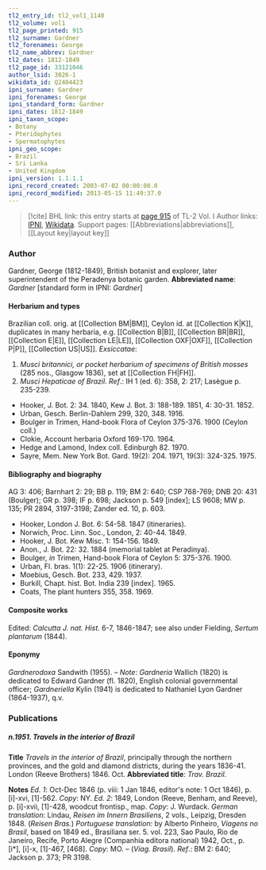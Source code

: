 ```yaml
---
tl2_entry_id: tl2_vol1_1140
tl2_volume: vol1
tl2_page_printed: 915
tl2_surname: Gardner
tl2_forenames: George
tl2_name_abbrev: Gardner
tl2_dates: 1812-1849
tl2_page_id: 33121046
author_lsid: 3026-1
wikidata_id: Q2404423
ipni_surname: Gardner
ipni_forenames: George
ipni_standard_form: Gardner
ipni_dates: 1812-1849
ipni_taxon_scope: 
- Botany
- Pteridophytes
- Spermatophytes
ipni_geo_scope: 
- Brazil
- Sri Lanka
- United Kingdom
ipni_version: 1.1.1.1
ipni_record_created: 2003-07-02 00:00:00.0
ipni_record_modified: 2013-05-15 11:49:37.0
---
```


> [!cite] BHL link: this entry starts at [page 915](https://www.biodiversitylibrary.org/page/33121046) of TL-2 Vol. I
> Author links: [IPNI](https://www.ipni.org/a/3026-1), [Wikidata](https://www.wikidata.org/wiki/Q2404423). Support pages: [[Abbreviations|abbreviations]], [[Layout key|layout key]]

### Author

Gardner, George (1812-1849), British botanist and explorer, later superintendent of the Peradenya botanic garden. 
**Abbreviated name**: *Gardner* \[standard form in IPNI: *Gardner*\]

#### Herbarium and types

Brazilian coll. orig. at [[Collection BM|BM]], Ceylon id. at [[Collection K|K]], duplicates in many herbaria, e.g. [[Collection B|B]], [[Collection BR|BR]], [[Collection E|E]], [[Collection LE|LE]], [[Collection OXF|OXF]], [[Collection P|P]], [[Collection US|US]].
*Exsiccatae*:
1. *Musci britannici, or pocket herbarium of specimens of British mosses* (285 nos., Glasgow 1836), set at [[Collection FH|FH]].
2. *Musci Hepaticae of Brazil*.
*Ref*.: IH 1 (ed. 6): 358, 2: 217; Lasègue p. 235-239.
- Hooker, J. Bot. 2: 34. 1840, Kew J. Bot. 3: 188-189. 1851, 4: 30-31. 1852.
- Urban, Gesch. Berlin-Dahlem 299, 320, 348. 1916.
- Boulger in Trimen, Hand-book Flora of Ceylon 375-376. 1900 (Ceylon coll.)
- Clokie, Account herbaria Oxford 169-170. 1964.
- Hedge and Lamond, Index coll. Edinburgh 82. 1970.
- Sayre, Mem. New York Bot. Gard. 19(2): 204. 1971, 19(3): 324-325. 1975.

#### Bibliography and biography

AG 3: 406; Barnhart 2: 29; BB p. 119; BM 2: 640; CSP 768-769; DNB 20: 431 (Boulger); GR p. 398; IF p. 698; Jackson p. 549 \[index\]; LS 9608; MW p. 135; PR 2894, 3197-3198; Zander ed. 10, p. 603.
- Hooker, London J. Bot. 6: 54-58. 1847 (itineraries).
- Norwich, Proc. Linn. Soc., London, 2: 40-44. 1849.
- Hooker, J. Bot. Kew Misc. 1: 154-156. 1849.
- Anon., J. Bot. 22: 32. 1884 (memorial tablet at Peradinya).
- Boulger, *in* Trimen, Hand-book Flora of Ceylon 5: 375-376. 1900.
- Urban, Fl. bras. 1(1): 22-25. 1906 (itinerary).
- Moebius, Gesch. Bot. 233, 429. 1937.
- Burkill, Chapt. hist. Bot. India 239 \[index\]. 1965.
- Coats, The plant hunters 355, 358. 1969.

#### Composite works

Edited: *Calcutta J. nat. Hist.* 6-7, 1846-1847; see also under Fielding, *Sertum plantarum* (1844).

#### Eponymy

*Gardnerodoxa* Sandwith (1955). – *Note*: *Gardneria* Wallich (1820) is dedicated to Edward Gardner (fl. 1820), English colonial governmental officer; *Gardneriella* Kylin (1941) is dedicated to Nathaniel Lyon Gardner (1864-1937), q.v.

### Publications

##### n.1951. Travels in the interior of Brazil

**Title**
*Travels in the interior of Brazil*, principally through the northern provinces, and the gold and diamond districts, during the years 1836-41. London (Reeve Brothers) 1846. Oct.
**Abbreviated title**: *Trav. Brazil*.

**Notes**
*Ed. 1*: Oct-Dec 1846 (p. viii: 1 Jan 1846, editor's note: 1 Oct 1846), p. \[i\]-xvi, \[1\]-562.
*Copy*: NY.
*Ed. 2*: 1849, London (Reeve, Benham, and Reeve), p. \[i\]-xvii, \[1\]-428, woodcut frontisp., map. *Copy*: J. Wurdack.
*German translation*: Lindau, *Reisen im Innern Brasiliens*, 2 vols., Leipzig, Dresden 1848. (*Reisen Bras.*)
*Portuguese translation*: by Alberto Pinheiro, *Viagens no Brasil*, based on 1849 ed., Brasiliana ser. 5. vol. 223, Sao Paulo, Rio de Janeiro, Recife, Porto Alegre (Companhia editora national) 1942, Oct., p. \[i\*\], \[i\]-x, \[1\]-467, \[468\]. *Copy*: MO. – (*Viag. Brasil*).
*Ref*.: BM 2: 640; Jackson p. 373; PR 3198.

